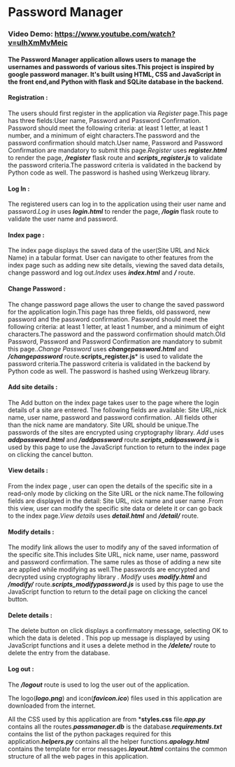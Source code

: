 # Password Manager
### Video Demo:  https://www.youtube.com/watch?v=uIhXmMvMeic
#### The Password Manager application allows users to manage the usernames and passwords of various sites.This project is inspired by google password manager. It's built using  HTML, CSS and JavaScript in the front end,and Python with flask and SQLite database  in the backend.

#### **Registration :**
The users  should first register in the application via _Register_ page.This page has three fields:User name, Password and Password Confirmation. Password should meet the following criteria:
at least 1 letter, at least 1 number, and a minimum of eight characters.The password and the password confirmation should match.User name, Password and Password Confirmation are mandatory to submit this page._Register_ uses ***register.html*** to render the page, ***/register*** flask route and ***scripts_register.js*** to validate the password criteria.The password criteria is validated in the backend by Python code as well. The password is hashed using Werkzeug library.

#### **Log In :**
The registered users  can log in to the application using their user name and password._Log in_ uses ***login.html*** to render the page, ***/login*** flask route to validate the user name and password.

#### **Index page :**
The index page displays the saved  data of the user(Site URL and Nick Name) in a tabular format. User can navigate to other features from the index page such as adding new site details, viewing the saved data details, change password and log out._Index_ uses ***index.html***  and ***/*** route.

#### **Change Password :**
The change password page allows the user to change the saved password for the application login.This page has three fields, old password, new password and the password confirmation. Password should meet the following criteria: at least 1 letter, at least 1 number, and a minimum of eight characters.The password and the password confirmation should match.Old Password, Password and Password Confirmation are mandatory to submit this page.._Change Password_ uses ***changepassword.html***  and ***/changepassword*** route.**scripts_register.js*** is used to validate the password criteria.The password criteria is validated in the backend by Python code as well. The password is hashed using Werkzeug library.

#### **Add site details :**
The Add button on the index page takes user to the page where the login details of a site are entered.
The following fields are available: Site URL,nick name, user name, password and password confirmation.
.All fields other than the nick name are mandatory. Site URL should be unique.The passwords of the sites are encrypted using cryptography library. _Add_ uses ***addpassword.html***  and ***/addpassword*** route.***scripts_addpassword.js*** is used by this page to use the JavaScript function to return to the index page on clicking the cancel button.

#### **View details :**
From the index page , user can open the details of the specific site in a read-only mode by clicking on the Site URL or the nick name.The following fields are displayed in the detail: Site URL, nick name and user name .From this view, user can modify the specific site data or delete it or can go back to the index page._View details_ uses ***detail.html***  and ***/detail/<id>*** route.

#### **Modify details :**
The modify link allows the user to modify any of the saved information of the specific site.This includes Site URL, nick name, user name, password and password confirmation. The same rules as those of adding a new site are applied while modifying as well.The passwords are encrypted and decrypted using cryptography library . _Modify_ uses ***modify.html***  and ***/modify/<id>*** route.***scripts_modifypassword.js*** is used by this page to use the JavaScript function to return to the detail page on clicking the cancel button.

#### **Delete details :**
The delete button on click displays a confirmatory message, selecting OK to which the data is deleted . This pop up message is displayed by using JavaScript functions and it uses a delete method in the ***/delete/<id>*** route to delete the entry from the database.


#### **Log out :**
The ***/logout*** route is used to log the user out of the application.

The logo(***logo.png***) and icon(***favicon.ico***) files used in this application are downloaded from the internet.

All the CSS used by this application are from ***styles.css** file.***app.py*** contains all the routes.***passmanager.db*** is the database.***requirements.txt*** contains the list of the python packages required for this application.***helpers.py*** contains all the helper functions.***apology.html*** contains the template for error messages.***layout.html*** contains the common structure of all the web pages in this application.
